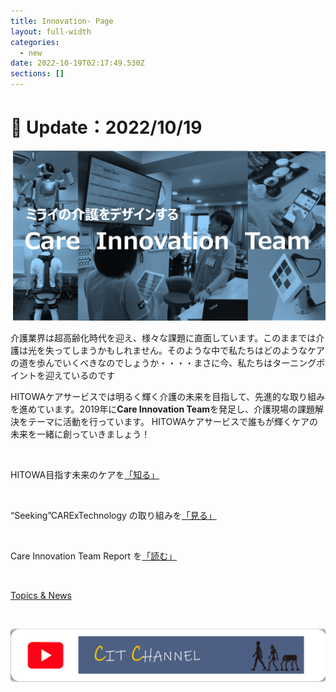 ```yaml
---
title: Innovation- Page
layout: full-width
categories:
  - new
date: 2022-10-19T02:17:49.530Z
sections: []
---
```

<h1 class="black-600 text-right text-xs"> 🔄 Update：2022/10/19</h1>

![](/images/hi1.png)

介護業界は超高齢化時代を迎え、様々な課題に直面しています。このままでは介護は光を失ってしまうかもしれません。そのような中で私たちはどのようなケアの道を歩んでいくべきなのでしょうか・・・・まさに今、私たちはターニングポイントを迎えているのです

HITOWAケアサービスでは明るく輝く介護の未来を目指して、先進的な取り組みを進めています。2019年に**Care Innovation Team**を発足し、介護現場の課題解決をテーマに活動を行っています。 HITOWAケアサービスで誰もが輝くケアの未来を一緒に創っていきましょう！

<br>

<div class=" bg-blue-800 bg-opacity-100 p-2 w-full h-full">

<span class="text-xl text-white   font-bold ">HITOWA目指す未来のケアを[](「知る」)</span><span class="text-yellow-300 text-base font-bold">[「知る」](「知る」)</span></div><br>

<div class="bg-blue-800 bg-opacity-100 p-2 w-full h-full">

<span class="text-xl text-white  text-base font-bold">“Seeking”CARExTechnology の取り組みを<span class="text-yellow-300 text-base font-bold">[「見る」](「見る」)</span></div><br>

<div class="bg-blue-800 bg-opacity-100 p-2 w-full h-full">

<span class="text-xl text-white  text-base font-bold">Care Innovation Team Report を<a href="https://www.google.com">「読む」</a>[](https://www.google.com)</span></div><br>

<div class="bg-blue-800 bg-opacity-100 p-2 w-full h-full">

<span class="text-xl text-white  text-base font-bold">[Topics & News](<Topics & News>)</span></div><br>

<img src="/images/1589353709.png"></img>